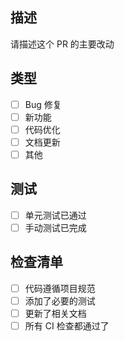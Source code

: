 ## 描述

请描述这个 PR 的主要改动

## 类型

- [ ] Bug 修复
- [ ] 新功能
- [ ] 代码优化
- [ ] 文档更新
- [ ] 其他

## 测试

- [ ] 单元测试已通过
- [ ] 手动测试已完成

## 检查清单

- [ ] 代码遵循项目规范
- [ ] 添加了必要的测试
- [ ] 更新了相关文档
- [ ] 所有 CI 检查都通过了
